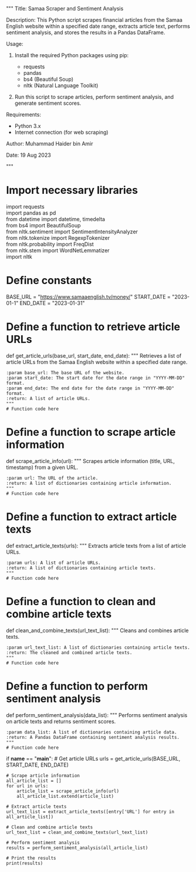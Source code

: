"""
Title: Samaa Scraper and Sentiment Analysis

Description:
This Python script scrapes financial articles from the Samaa English website within a specified date range,
extracts article text, performs sentiment analysis, and stores the results in a Pandas DataFrame.

Usage:
1. Install the required Python packages using pip:
   - requests
   - pandas
   - bs4 (Beautiful Soup)
   - nltk (Natural Language Toolkit)

2. Run this script to scrape articles, perform sentiment analysis, and generate sentiment scores.

Requirements:
- Python 3.x
- Internet connection (for web scraping)

Author:
Muhammad Haider bin Amir

Date:
19 Aug 2023

"""

# Import necessary libraries
import requests   
import pandas as pd   
from datetime import datetime, timedelta   
from bs4 import BeautifulSoup   
from nltk.sentiment import SentimentIntensityAnalyzer   
from nltk.tokenize import RegexpTokenizer   
from nltk.probability import FreqDist   
from nltk.stem import WordNetLemmatizer   
import nltk   


# Define constants
BASE_URL = "https://www.samaaenglish.tv/money/"
START_DATE = "2023-01-1"
END_DATE = "2023-01-31"


# Define a function to retrieve article URLs
def get_article_urls(base_url, start_date, end_date):
    """
    Retrieves a list of article URLs from the Samaa English website within a specified date range.

    :param base_url: The base URL of the website.
    :param start_date: The start date for the date range in "YYYY-MM-DD" format.
    :param end_date: The end date for the date range in "YYYY-MM-DD" format.
    :return: A list of article URLs.
    """
    # Function code here


# Define a function to scrape article information
def scrape_article_info(url):
    """
    Scrapes article information (title, URL, timestamp) from a given URL.

    :param url: The URL of the article.
    :return: A list of dictionaries containing article information.
    """
    # Function code here


# Define a function to extract article texts
def extract_article_texts(urls):
    """
    Extracts article texts from a list of article URLs.

    :param urls: A list of article URLs.
    :return: A list of dictionaries containing article texts.
    """
    # Function code here


# Define a function to clean and combine article texts
def clean_and_combine_texts(url_text_list):
    """
    Cleans and combines article texts.

    :param url_text_list: A list of dictionaries containing article texts.
    :return: The cleaned and combined article texts.
    """
    # Function code here


# Define a function to perform sentiment analysis
def perform_sentiment_analysis(data_list):
    """
    Performs sentiment analysis on article texts and returns sentiment scores.

    :param data_list: A list of dictionaries containing article data.
    :return: A Pandas DataFrame containing sentiment analysis results.
    """
    # Function code here


if __name__ == "__main__":
    # Get article URLs
    urls = get_article_urls(BASE_URL, START_DATE, END_DATE)

    # Scrape article information
    all_article_list = []
    for url in urls:
        article_list = scrape_article_info(url)
        all_article_list.extend(article_list)

    # Extract article texts
    url_text_list = extract_article_texts([entry['URL'] for entry in all_article_list])

    # Clean and combine article texts
    url_text_list = clean_and_combine_texts(url_text_list)

    # Perform sentiment analysis
    results = perform_sentiment_analysis(all_article_list)

    # Print the results
    print(results)
